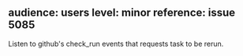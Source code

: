audience: users
level: minor
reference: issue 5085
---

Listen to github's check_run events that requests task to be rerun.
